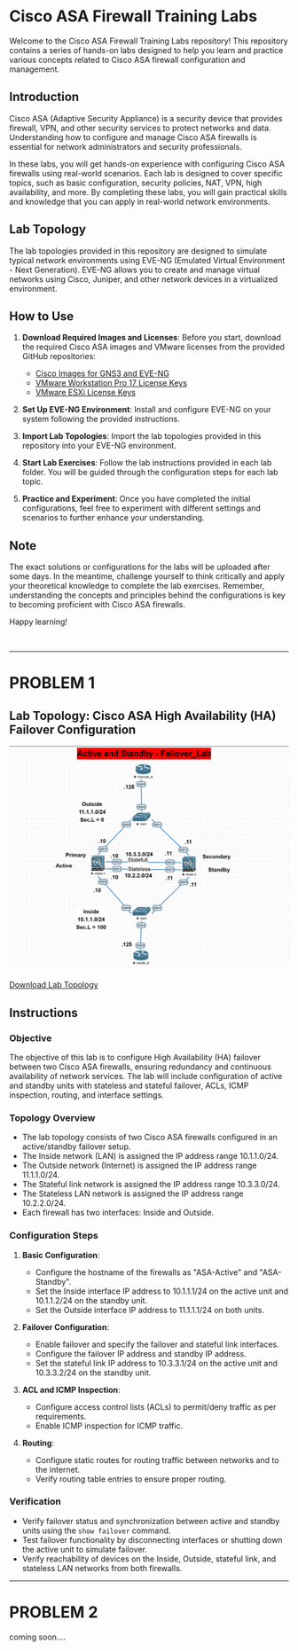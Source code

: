 
# Cisco ASA Firewall Training Labs

Welcome to the Cisco ASA Firewall Training Labs repository! This repository contains a series of hands-on labs designed to help you learn and practice various concepts related to Cisco ASA firewall configuration and management.

## Introduction

Cisco ASA (Adaptive Security Appliance) is a security device that provides firewall, VPN, and other security services to protect networks and data. Understanding how to configure and manage Cisco ASA firewalls is essential for network administrators and security professionals.

In these labs, you will get hands-on experience with configuring Cisco ASA firewalls using real-world scenarios. Each lab is designed to cover specific topics, such as basic configuration, security policies, NAT, VPN, high availability, and more. By completing these labs, you will gain practical skills and knowledge that you can apply in real-world network environments.

## Lab Topology

The lab topologies provided in this repository are designed to simulate typical network environments using EVE-NG (Emulated Virtual Environment - Next Generation). EVE-NG allows you to create and manage virtual networks using Cisco, Juniper, and other network devices in a virtualized environment.

## How to Use

1. **Download Required Images and Licenses**: Before you start, download the required Cisco ASA images and VMware licenses from the provided GitHub repositories:
   - [Cisco Images for GNS3 and EVE-NG](https://github.com/hegdepavankumar/Cisco-Images-for-GNS3-and-EVE-NG)
   - [VMware Workstation Pro 17 License Keys](https://github.com/hegdepavankumar/VMware-Workstation-Pro-17-Licence-Keys)
   - [VMware ESXi License Keys](https://github.com/hegdepavankumar/VMware-ESXi-License-Keys)

2. **Set Up EVE-NG Environment**: Install and configure EVE-NG on your system following the provided instructions.

3. **Import Lab Topologies**: Import the lab topologies provided in this repository into your EVE-NG environment.

4. **Start Lab Exercises**: Follow the lab instructions provided in each lab folder. You will be guided through the configuration steps for each lab topic.

5. **Practice and Experiment**: Once you have completed the initial configurations, feel free to experiment with different settings and scenarios to further enhance your understanding.

## Note

The exact solutions or configurations for the labs will be uploaded after some days. In the meantime, challenge yourself to think critically and apply your theoretical knowledge to complete the lab exercises. Remember, understanding the concepts and principles behind the configurations is key to becoming proficient with Cisco ASA firewalls.

Happy learning!

<br>

<hr>


# PROBLEM 1

## Lab Topology: Cisco ASA High Availability (HA) Failover Configuration

[![Lab Topology](https://github.com/hegdepavankumar/cisco-asa-firewall-training/blob/main/Courses/All%20Labs/Topologies_Image/Active%20and%20Standby%20-%20Failover_Lab.PNG)](https://github.com/hegdepavankumar/cisco-asa-firewall-training/raw/main/Courses/All%20Labs/All%20Files/HA-Lab_Active-Standby.zip)

[Download Lab Topology](https://github.com/hegdepavankumar/cisco-asa-firewall-training/raw/main/Courses/All%20Labs/All%20Files/HA-Lab_Active-Standby.zip)

## Instructions

### Objective
The objective of this lab is to configure High Availability (HA) failover between two Cisco ASA firewalls, ensuring redundancy and continuous availability of network services. The lab will include configuration of active and standby units with stateless and stateful failover, ACLs, ICMP inspection, routing, and interface settings.

### Topology Overview
- The lab topology consists of two Cisco ASA firewalls configured in an active/standby failover setup.
- The Inside network (LAN) is assigned the IP address range 10.1.1.0/24.
- The Outside network (Internet) is assigned the IP address range 11.1.1.0/24.
- The Stateful link network is assigned the IP address range 10.3.3.0/24.
- The Stateless LAN network is assigned the IP address range 10.2.2.0/24.
- Each firewall has two interfaces: Inside and Outside.

### Configuration Steps
1. **Basic Configuration**:
   - Configure the hostname of the firewalls as "ASA-Active" and "ASA-Standby".
   - Set the Inside interface IP address to 10.1.1.1/24 on the active unit and 10.1.1.2/24 on the standby unit.
   - Set the Outside interface IP address to 11.1.1.1/24 on both units.

2. **Failover Configuration**:
   - Enable failover and specify the failover and stateful link interfaces.
   - Configure the failover IP address and standby IP address.
   - Set the stateful link IP address to 10.3.3.1/24 on the active unit and 10.3.3.2/24 on the standby unit.

3. **ACL and ICMP Inspection**:
   - Configure access control lists (ACLs) to permit/deny traffic as per requirements.
   - Enable ICMP inspection for ICMP traffic.

4. **Routing**:
   - Configure static routes for routing traffic between networks and to the internet.
   - Verify routing table entries to ensure proper routing.

### Verification
- Verify failover status and synchronization between active and standby units using the `show failover` command.
- Test failover functionality by disconnecting interfaces or shutting down the active unit to simulate failover.
- Verify reachability of devices on the Inside, Outside, stateful link, and stateless LAN networks from both firewalls.

<hr>

# PROBLEM 2

coming soon....
